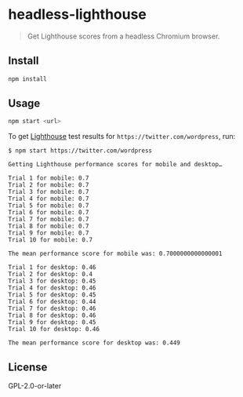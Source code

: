 # headless-lighthouse

> Get Lighthouse scores from a headless Chromium browser.

## Install

```bash
npm install
```

## Usage

```bash
npm start <url>
```

To get [Lighthouse](https://developers.google.com/web/tools/lighthouse/) test results for `https://twitter.com/wordpress`, run:

```
$ npm start https://twitter.com/wordpress

Getting Lighthouse performance scores for mobile and desktop… 

Trial 1 for mobile: 0.7
Trial 2 for mobile: 0.7
Trial 3 for mobile: 0.7
Trial 4 for mobile: 0.7
Trial 5 for mobile: 0.7
Trial 6 for mobile: 0.7
Trial 7 for mobile: 0.7
Trial 8 for mobile: 0.7
Trial 9 for mobile: 0.7
Trial 10 for mobile: 0.7

The mean performance score for mobile was: 0.7000000000000001

Trial 1 for desktop: 0.46
Trial 2 for desktop: 0.4
Trial 3 for desktop: 0.45
Trial 4 for desktop: 0.46
Trial 5 for desktop: 0.45
Trial 6 for desktop: 0.44
Trial 7 for desktop: 0.46
Trial 8 for desktop: 0.46
Trial 9 for desktop: 0.45
Trial 10 for desktop: 0.46

The mean performance score for desktop was: 0.449
```

## License

GPL-2.0-or-later
